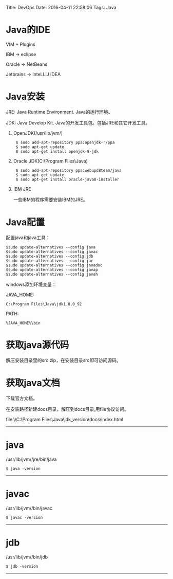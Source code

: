 Title: DevOps
Date: 2016-04-11 22:58:06
Tags: Java



# Java的IDE

VIM + Plugins

IBM -> eclipse

Oracle -> NetBeans

Jetbrains -> InteLLiJ IDEA

# Java安装

JRE: Java Runtime Environment. Java的运行环境。

JDK: Java Develop Kit. Java的开发工具包。包括JRE和其它开发工具。

1. OpenJDK(/usr/lib/jvm/)

        $ sudo add-apt-repository ppa:openjdk-r/ppa
        $ sudo apt-get update
        $ sudo apt-get install openjdk-8-jdk

2. Oracle JDK(C:\Program Files\Java\)

        $ sudo add-apt-repository ppa:webupd8team/java
        $ sudo apt-get update
        $ sudo apt-get install oracle-java8-installer

3. IBM JRE

    一些IBM的程序需要安装IBM的JRE。

# Java配置

配置java和java工具：

    $sudo update-alternatives --config java
    $sudo update-alternatives --config javac
    $sudo update-alternatives --config jdb
    $sudo update-alternatives --config jar
    $sudo update-alternatives --config javadoc
    $sudo update-alternatives --config javap
    $sudo update-alternatives --config javah

windows添加环境变量：

JAVA_HOME:

    C:\Program Files\Java\jdk1.8.0_92

PATH:

    %JAVA_HOME%\bin

# 获取java源代码

解压安装目录里的src.zip，在安装目录src即可访问源码。

# 获取java文档

下载官方文档。

在安装路径新建docs目录，解压到docs目录,用file协议访问。

file:\\\C:\Program Files\Java\jdk_version\docs\index.html

***

# java

/usr/lib/jvm/<java-version>/jre/bin/java

    $ java -version

***

# javac

/usr/lib/jvm/<java-version>/bin/javac

    $ javac -version

***

# jdb

/usr/lib/jvm/<java-version>/bin/jdb

    $ jdb -version

***

